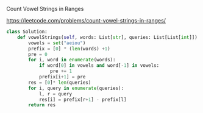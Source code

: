 Count Vowel Strings in Ranges

https://leetcode.com/problems/count-vowel-strings-in-ranges/

```python
class Solution:
    def vowelStrings(self, words: List[str], queries: List[List[int]]) -> List[int]:
        vowels = set("aeiou")
        prefix = [0] * (len(words) +1)
        pre = 0
        for i, word in enumerate(words):
            if word[0] in vowels and word[-1] in vowels:
                pre += 1
            prefix[i+1] = pre
        res = [0]* len(queries)
        for i, query in enumerate(queries):
            l, r = query
            res[i] = prefix[r+1] - prefix[l]
        return res
        
```